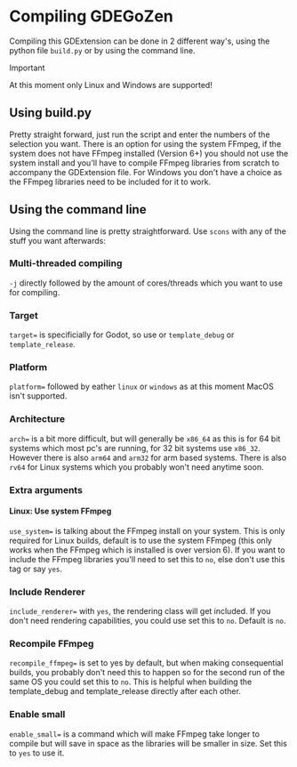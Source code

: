 # Compiling GDEGoZen

Compiling this GDExtension can be done in 2 different way's, using the python file `build.py` or by using the command line.

> [!IMPORTANT]
> At this moment only Linux and Windows are supported!

## Using build.py

Pretty straight forward, just run the script and enter the numbers of the selection you want. There is an option for using the system FFmpeg, if the system does not have FFmpeg installed (Version 6+) you should not use the system install and you'll have to compile FFmpeg libraries from scratch to accompany the GDExtension file. For Windows you don't have a choice as the FFmpeg libraries need to be included for it to work.

## Using the command line

Using the command line is pretty straightforward. Use `scons` with any of the stuff you want afterwards:

### Multi-threaded compiling

`-j` directly followed by the amount of cores/threads which you want to use for compiling.

### Target

`target=` is specificially for Godot, so use or `template_debug` or `template_release`.

### Platform

`platform=` followed by eather `linux` or `windows` as at this moment MacOS isn't supported.

### Architecture

`arch=` is a bit more difficult, but will generally be `x86_64` as this is for 64 bit systems which most pc's are running, for 32 bit systems use `x86_32`. However there is also `arm64` and `arm32` for arm based systems. There is also `rv64` for Linux systems which you probably won't need anytime soon.

### Extra arguments

#### Linux: Use system FFmpeg

`use_system=` is talking about the FFmpeg install on your system. This is only required for Linux builds, default is to use the system FFmpeg (this only works when the FFmpeg which is installed is over version 6). If you want to include the FFmpeg libraries you'll need to set this to `no`, else don't use this tag or say `yes`. 

### Include Renderer

`include_renderer=` with `yes`, the rendering class will get included. If you don't need rendering capabilities, you could use set this to `no`. Default is `no`.

### Recompile FFmpeg

`recompile_ffmpeg=` is set to yes by default, but when making consequential builds, you probably don't need this to happen so for the second run of the same OS you could set this to `no`. This is helpful when building the template_debug and template_release directly after each other.

### Enable small

`enable_small=` is a command which will make FFmpeg take longer to compile but will save in space as the libraries will be smaller in size. Set this to `yes` to use it.

